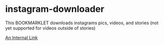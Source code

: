 # instagram-downloader
This BOOKMARKLET downloads instagrams pics, videos, and stories
(not yet supported for videos outside of stories)

[An Internal Link](/guides/content/editing-an-existing-page)
